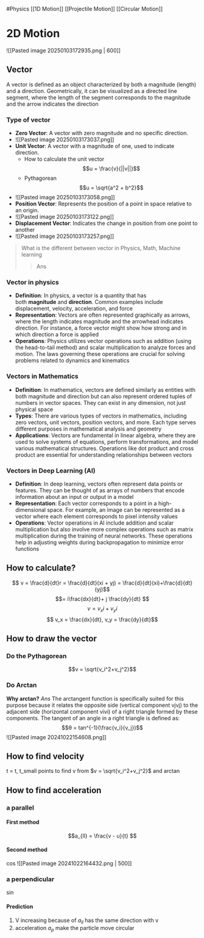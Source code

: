 #Physics 
[[1D Motion]]
[[Projectile Motion]]
[[Circular Motion]]
# 2D Motion
![[Pasted image 20250103172935.png | 600]]
## Vector
A vector is defined as an object characterized by both a magnitude (length) and a direction. Geometrically, it can be visualized as a directed line segment, where the length of the segment corresponds to the magnitude and the arrow indicates the direction
### Type of vector 
- **Zero Vector**: A vector with zero magnitude and no specific direction.
- ![[Pasted image 20250103173037.png]]
- **Unit Vector**: A vector with a magnitude of one, used to indicate direction.
	- How to calculate the unit vector $$u = \frac{v}{||v||}$$
	- Pythagorean $$u = \sqrt{a^2 + b^2}$$
- ![[Pasted image 20250103173058.png]]
- **Position Vector**: Represents the position of a point in space relative to an origin.
- ![[Pasted image 20250103173122.png]]
- **Displacement Vector**: Indicates the change in position from one point to another
- ![[Pasted image 20250103173257.png]]
> What is the different between vector in Physics, Math, Machine learning
>> Ans
### Vector in physics
- **Definition**: In physics, a vector is a quantity that has both **magnitude** and **direction**. Common examples include displacement, velocity, acceleration, and force
- **Representation**: Vectors are often represented graphically as arrows, where the length indicates magnitude and the arrowhead indicates direction. For instance, a force vector might show how strong and in which direction a force is applied
- **Operations**: Physics utilizes vector operations such as addition (using the head-to-tail method) and scalar multiplication to analyze forces and motion. The laws governing these operations are crucial for solving problems related to dynamics and kinematics
### Vectors in Mathematics

- **Definition**: In mathematics, vectors are defined similarly as entities with both magnitude and direction but can also represent ordered tuples of numbers in vector spaces. They can exist in any dimension, not just physical space
- **Types**: There are various types of vectors in mathematics, including zero vectors, unit vectors, position vectors, and more. Each type serves different purposes in mathematical analysis and geometry
- **Applications**: Vectors are fundamental in linear algebra, where they are used to solve systems of equations, perform transformations, and model various mathematical structures. Operations like dot product and cross product are essential for understanding relationships between vectors
### Vectors in Deep Learning (AI)

- **Definition**: In deep learning, vectors often represent data points or features. They can be thought of as arrays of numbers that encode information about an input or output in a model
- **Representation**: Each vector corresponds to a point in a high-dimensional space. For example, an image can be represented as a vector where each element corresponds to pixel intensity values
- **Operations**: Vector operations in AI include addition and scalar multiplication but also involve more complex operations such as matrix multiplication during the training of neural networks. These operations help in adjusting weights during backpropagation to minimize error functions

## How to calculate?
$$ v = \frac{d}{dt}r = \frac{d}{dt}(xi + yj) = \frac{d}{dt}(xi)+\frac{d}{dt}(yj)$$
$$= i\frac{dx}{dt}+ j \frac{dy}{dt} $$
$$ v = v_xi + v_yi $$
$$ v_x = \frac{dx}{dt}, v_y = \frac{dy}{dt}$$
## How to draw the vector
### Do the Pythagorean
$$v = \sqrt{v_i^2+v_j^2}$$
### Do Arctan
**Why arctan?**
*Ans* The arctangent function is specifically suited for this purpose because it relates the opposite side (vertical component vjvj​) to the adjacent side (horizontal component vivi​) of a right triangle formed by these components. The tangent of an angle in a right triangle is defined as:
$$θ = tan^{-1}(\frac{v_i}{v_j})$$
![[Pasted image 20241022154608.png]]

## How to find velocity
t = t, t_small points to find v from $v = \sqrt{v_i^2+v_j^2}$ and arctan
## How to find acceleration
### a parallel
#### First method
$$a_{ll} = \frac{v - u}{t} $$
#### Second method 
cos
![[Pasted image 20241022164432.png | 500]]
### a perpendicular 
sin
#### Prediction
1. V increasing because of $a_{ll}$ has the same direction with v
2. acceleration $a_p$ make the particle move circular

